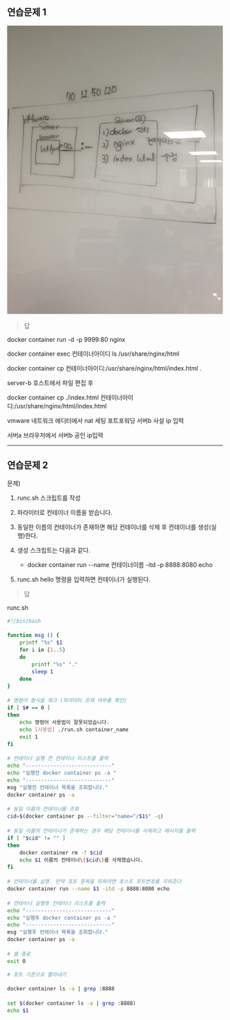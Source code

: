 ## 연습문제 1

![실습](./imgs/a.jpeg)

> 답

docker container run -d -p 9999:80 nginx

docker container exec 컨테이너아이디 ls /usr/share/nginx/html

docker container cp 컨테이너아이디:/usr/share/nginx/html/index.html .

server-b 호스트에서
파일 편집 후

docker container cp ./index.html 컨테이너아이디:/usr/share/nginx/html/index.html

vmware 네트워크 에디터에서
nat 세팅 포트포워딩
서버b 사설 ip 입력

서버a 브라우저에서 서버b 공인 ip입력

---

## 연습문제 2

문제)

1. runc.sh 스크립트를 작성

2. 파라미터로 컨테이너 이름을 받습니다.

3. 동일한 이름의 컨테이너가 존재하면 해당 컨테이너를 삭제 후 컨테이너를 생성(실행)한다.

4. 생성 스크립트는 다음과 같다.
   - docker container run --name 컨테이너이름 -itd -p 8888:8080 echo

5) runc.sh hello 명령을 입력하면 컨테이너가 실행된다.

> 답

runc.sh

```bash
#!/bin/bash

function msg () {
	printf "%s" $1
	for i in {1..5}
	do
		printf "%s" "."
		sleep 1
	done
}

# 명령어 형식을 체크 (파라미터 존재 여부를 확인)
if [ $# == 0 ]
then
	echo 명령어 사용법이 잘못되었습니다.
	echo [사용법] ./run.sh container_name
	exit 1
fi

# 컨테이너 실행 전 컨테이너 리스트를 출력
echo "----------------------------"
echo "실행전 docker container ps -a "
echo "----------------------------"
msg "실행전 컨테이너 목록을 조회합니다."
docker container ps -a

# 동일 이름의 컨테이너를 조회
cid=$(docker container ps --filter="name=^/$1$" -q)

# 동일 이름의 컨테이너가 존재하는 경우 해당 컨테이너를 삭제하고 메시지를 출력
if [ "$cid" != "" ]
then
	docker container rm -f $cid
	echo $1 이름의 컨테이너\($cid\)를 삭제했습니다.
fi

# 컨테이너를 실행. 만약 포트 중복을 피하려면 호스트 포트번호를 지워준다
docker container run --name $1 -itd -p 8888:8080 echo

# 컨테이너 실행후 컨테이너 리스트를 출력
echo "----------------------------"
echo "실행후 docker container ps -a "
echo "----------------------------"
msg "실행후 컨테이너 목록을 조회합니다."
docker container ps -a

# 쉘 종료
exit 0

```

```bash
# 포트 기준으로 뽑아내기

docker container ls -a | grep :8888

set $(docker container ls -a | grep :8888)
echo $1
```
